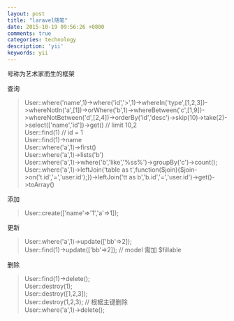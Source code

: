```yaml
---
layout: post
title: "laravel随笔"
date: 2015-10-19 09:56:26 +0800
comments: true
categories: technology
description: 'yii'
keywords: yii
---
```


号称为艺术家而生的框架

<!--more-->

查询
>User::where('name',1)->where('id','>',1)->whereIn('type',[1,2,3])->whereNotIn('a',[1])->orWhere('b',1)->whereBetween('c',[1,9])->whereNotBetween('d',[2,4])->orderBy('id','desc')->skip(10)->take(2)->select(['name','id'])->get() // limit 10,2   
>User::find(1)  // id = 1   
>User::find(1)->name   
>User::where('a',1)->first()   
>User::where('a',1)->lists('b')  
>User::where('a',1)->where('b','like','%ss%')->groupBy('c')->count();  
>User::where('a',1)->leftJoin('table as t',function($join){$join->on('t.id','=','user.id');})->leftJoin('tt as b','b.id','=','user.id')->get()->toArray()

添加
>User::create(['name'=>'1','a'=>1]);

更新
>User::where('a',1)->update(['bb'=>2]);  
>User::find(1)->update(['bb'=>2]); // model 需加 $fillable

删除
>User::find(1)->delete();  
>User::destroy(1);  
>User::destroy([1,2,3]);  
>User::destroy(1,2,3);  //  根椐主键删除  
>User::where('a',1)->delete();
